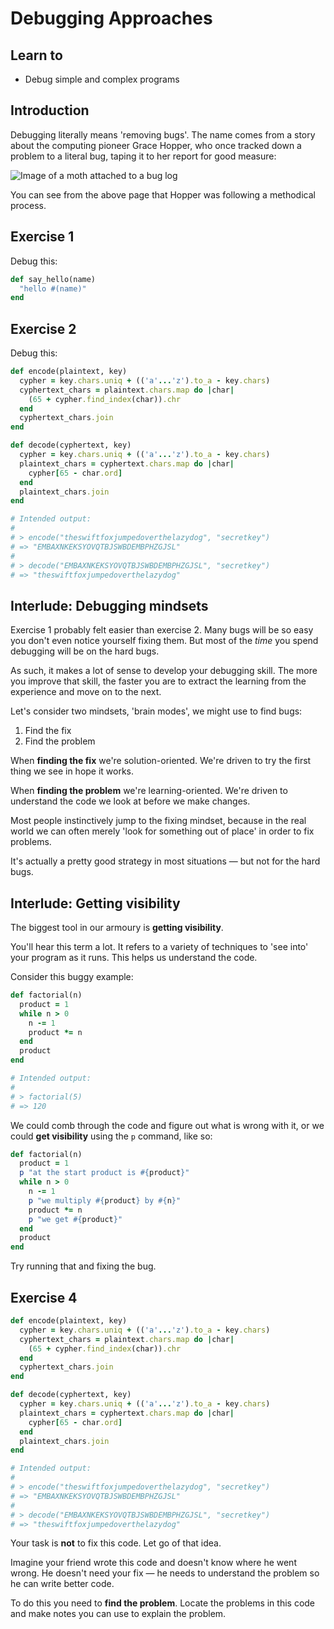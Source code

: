 Debugging Approaches
====================

## Learn to

* Debug simple and complex programs

## Introduction

Debugging literally means 'removing bugs'. The name comes from a story about the computing pioneer Grace Hopper, who once tracked down a problem to a literal bug, taping it to her report for good measure:

![Image of a moth attached to a bug log](https://i.imgur.com/bs71qW0.png)

You can see from the above page that Hopper was following a methodical process.

## Exercise 1

Debug this:

```ruby
def say_hello(name)
  "hello #(name)"
end
```

## Exercise 2

Debug this:

```ruby
def encode(plaintext, key)
  cypher = key.chars.uniq + (('a'...'z').to_a - key.chars)
  cyphertext_chars = plaintext.chars.map do |char|
    (65 + cypher.find_index(char)).chr
  end
  cyphertext_chars.join
end

def decode(cyphertext, key)
  cypher = key.chars.uniq + (('a'...'z').to_a - key.chars)
  plaintext_chars = cyphertext.chars.map do |char|
    cypher[65 - char.ord]
  end
  plaintext_chars.join
end

# Intended output:
#
# > encode("theswiftfoxjumpedoverthelazydog", "secretkey")
# => "EMBAXNKEKSYOVQTBJSWBDEMBPHZGJSL"
#
# > decode("EMBAXNKEKSYOVQTBJSWBDEMBPHZGJSL", "secretkey")
# => "theswiftfoxjumpedoverthelazydog"
```


## Interlude: Debugging mindsets

Exercise 1 probably felt easier than exercise 2. Many bugs will be so easy you don't even notice yourself fixing them. But most of the *time* you spend debugging will be on the hard bugs.

As such, it makes a lot of sense to develop your debugging skill. The more you improve that skill, the faster you are to extract the learning from the experience and move on to the next.

Let's consider two mindsets, 'brain modes', we might use to find bugs:

1. Find the fix
2. Find the problem

When **finding the fix** we're solution-oriented. We're driven to try the first thing we see in hope it works.

When **finding the problem** we're learning-oriented. We're driven to understand the code we look at before we make changes.

Most people instinctively jump to the fixing mindset, because in the real world we can often merely 'look for something out of place' in order to fix problems.

It's actually a pretty good strategy in most situations — but not for the hard bugs.

## Interlude: Getting visibility

The biggest tool in our armoury is **getting visibility**.

You'll hear this term a lot. It refers to a variety of techniques to 'see into' your program as it runs. This helps us understand the code.

Consider this buggy example:

```ruby
def factorial(n)
  product = 1
  while n > 0
    n -= 1
    product *= n
  end
  product
end

# Intended output:
#
# > factorial(5)
# => 120
```

We could comb through the code and figure out what is wrong with it, or we could **get visibility** using the `p` command, like so:

```ruby
def factorial(n)
  product = 1
  p "at the start product is #{product}"
  while n > 0
    n -= 1
    p "we multiply #{product} by #{n}"
    product *= n
    p "we get #{product}"
  end
  product
end
```

Try running that and fixing the bug.


## Exercise 4

```ruby
def encode(plaintext, key)
  cypher = key.chars.uniq + (('a'...'z').to_a - key.chars)
  cyphertext_chars = plaintext.chars.map do |char|
    (65 + cypher.find_index(char)).chr
  end
  cyphertext_chars.join
end

def decode(cyphertext, key)
  cypher = key.chars.uniq + (('a'...'z').to_a - key.chars)
  plaintext_chars = cyphertext.chars.map do |char|
    cypher[65 - char.ord]
  end
  plaintext_chars.join
end

# Intended output:
#
# > encode("theswiftfoxjumpedoverthelazydog", "secretkey")
# => "EMBAXNKEKSYOVQTBJSWBDEMBPHZGJSL"
#
# > decode("EMBAXNKEKSYOVQTBJSWBDEMBPHZGJSL", "secretkey")
# => "theswiftfoxjumpedoverthelazydog"
```

Your task is **not** to fix this code. Let go of that idea.

Imagine your friend wrote this code and doesn't know where he went wrong. He doesn't need your fix — he needs to understand the problem so he can write better code.

To do this you need to **find the problem**. Locate the problems in this code and make notes you can use to explain the problem.
